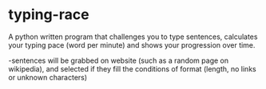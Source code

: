 # typing-race
A python written program that challenges you to type sentences, calculates your typing pace (word per minute) and shows your progression over time.

-sentences will be grabbed on website (such as a random page on wikipedia), and selected if they fill the conditions of format (length, no links or unknown characters)
